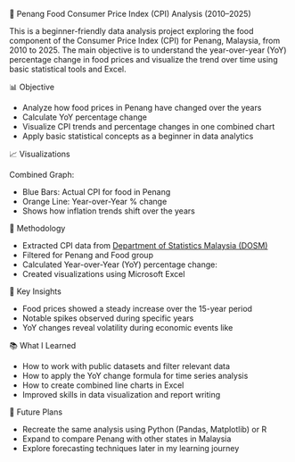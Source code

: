 🥘 Penang Food Consumer Price Index (CPI) Analysis (2010–2025)

This is a beginner-friendly data analysis project exploring the food component of the Consumer Price Index (CPI) for Penang, Malaysia, from 2010 to 2025.
The main objective is to understand the year-over-year (YoY) percentage change in food prices and visualize the trend over time using basic statistical tools and Excel.

📊 Objective

- Analyze how food prices in Penang have changed over the years
- Calculate YoY percentage change
- Visualize CPI trends and percentage changes in one combined chart
- Apply basic statistical concepts as a beginner in data analytics

📈 Visualizations

Combined Graph:
- Blue Bars: Actual CPI for food in Penang
- Orange Line: Year-over-Year % change
- Shows how inflation trends shift over the years

🧠 Methodology

- Extracted CPI data from [Department of Statistics Malaysia (DOSM)](https://open.dosm.gov.my)
- Filtered for Penang and Food group
- Calculated Year-over-Year (YoY) percentage change:
- Created visualizations using Microsoft Excel

📝 Key Insights

- Food prices showed a steady increase over the 15-year period
- Notable spikes observed during specific years 
- YoY changes reveal volatility during economic events like 

📚 What I Learned

- How to work with public datasets and filter relevant data
- How to apply the YoY change formula for time series analysis
- How to create combined line charts in Excel
- Improved skills in data visualization and report writing

🚀 Future Plans

- Recreate the same analysis using Python (Pandas, Matplotlib) or R
- Expand to compare Penang with other states in Malaysia
- Explore forecasting techniques later in my learning journey





